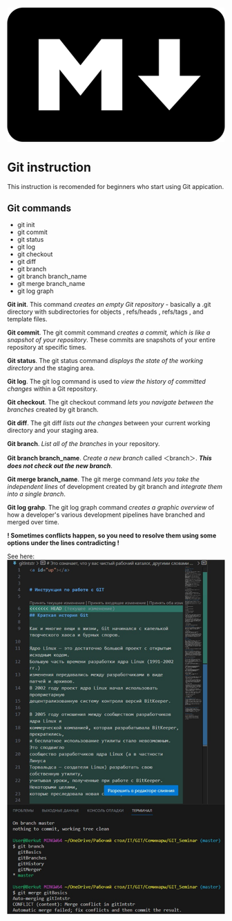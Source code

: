 ![Git_logo](logo.png)

# Git instruction
This instruction is recomended for beginners who start using Git appication.
## Git commands
* git init
* git commit 
* git status
* git log
* git checkout
* git diff
* git branch 
* git branch branch_name
* git merge branch_name
* git log graph

**Git init**. This command *creates an empty Git repository* - basically a .git directory with subdirectories for objects , refs/heads , refs/tags , and template files.

**Git commit**. The git commit command *creates a commit, which is like a snapshot of your repository*. These commits are snapshots of your entire repository at specific times.

**Git status**. The git status command *displays the state of the working directory* and the staging area.

**Git log**. The git log command is used to *view the history of committed changes* within a Git repository.

**Git checkout**. The git checkout command *lets you navigate between the branches* created by git branch.

**Git diff**. The git diff *lists out the changes* between your current working directory and your staging area.

**Git branch**. *List all of the branches* in your repository.

**Git branch branch_name**. *Create a new branch* called ＜branch＞. ***This does not check out the new branch***.

**Git merge branch_name**. The git merge command *lets you take the independent lines* of development created by git branch and *integrate them into a single branch*.

**Git log grahp**. The git log graph command *creates a graphic overview* of how a developer's various development pipelines have branched and merged over time.


**! Sometimes conflicts happen, so you need to resolve them using some options under the lines contradicting !**

See here: ![conflict image](Git_conflict.jpg)
